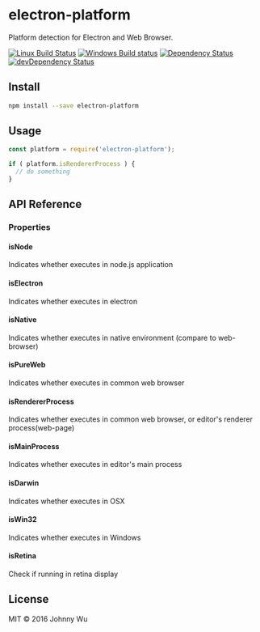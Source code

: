 # electron-platform

Platform detection for Electron and Web Browser.

[![Linux Build Status](https://travis-ci.org/electron-utils/electron-platform.svg?branch=master)](https://travis-ci.org/electron-utils/electron-platform)
[![Windows Build status](https://ci.appveyor.com/api/projects/status/ym6vcqcpqmv3dd34?svg=true)](https://ci.appveyor.com/project/electron-utils/electron-platform)
[![Dependency Status](https://david-dm.org/electron-utils/electron-platform.svg)](https://david-dm.org/electron-utils/electron-platform)
[![devDependency Status](https://david-dm.org/electron-utils/electron-platform/dev-status.svg)](https://david-dm.org/electron-utils/electron-platform#info=devDependencies)

## Install

```bash
npm install --save electron-platform
```

## Usage

```javascript
const platform = require('electron-platform');

if ( platform.isRendererProcess ) {
  // do something
}
```

## API Reference

### Properties

#### isNode

Indicates whether executes in node.js application

#### isElectron

Indicates whether executes in electron

#### isNative

Indicates whether executes in native environment (compare to web-browser)

#### isPureWeb

Indicates whether executes in common web browser

#### isRendererProcess

Indicates whether executes in common web browser, or editor's renderer process(web-page)

#### isMainProcess

Indicates whether executes in editor's main process

#### isDarwin

Indicates whether executes in OSX

#### isWin32

Indicates whether executes in Windows

#### isRetina

Check if running in retina display

## License

MIT © 2016 Johnny Wu
